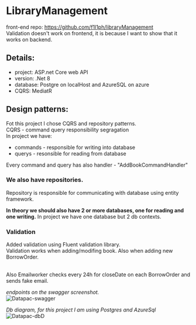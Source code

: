 # LibraryManagement

front-end repo: https://github.com/f1l1ph/libraryManagement</br>
Validation doesn't work on frontend, it is because I want to show that it works on backend.

<h2>Details:</h2>
<ul>
<li> project: ASP.net Core web API</li>
<li>version: .Net 8</li>
<li>database: Postgre on localHost and AzureSQL on azure</li>
<li>CQRS: MediatR</li>
</ul>
<h2>Design patterns:</h2>
Fot this project I chose CQRS and repository patterns.</br>
CQRS - command query responsibility segragation </br>
In project we have:</br>
<ul>
  <li>commands - responsible for writing into database</li> 
  <li>querys - resonsible for reading from database</li>    
</ul>
Every command and query has also handler - "AddBookCommandHandler"

<h3>We also have repositories.</h3>
Repository is responsible for communicating with database using entity framework.</br>

<strong>In theory we should also have 2 or more databases, one for reading and one writing.</strong> In project we have one database but 2 db contexts.

<h3>Validation</h3>
Added validation using Fluent validation library.<br/>
Validation works when adding/modifing book. Also when adding new BorrowOrder.<br/>
<br/>

Also Emailworker checks every 24h for closeDate on each BorrowOrder and sends fake email.

<em>endpoints on the swagger screenshot.</em></br>
![Datapac-swagger](https://github.com/f1l1ph/Zadanie-Datapac/assets/50553234/38fc5d5b-4a46-466a-bddf-93d803bf6db4)


<em>Db diagram, for this project I am using Postgres and AzureSql </em></br>
![Datapac-dbD](https://github.com/f1l1ph/Zadanie-Datapac/assets/50553234/941b34ef-381b-4295-83a6-b771bc16e377)
